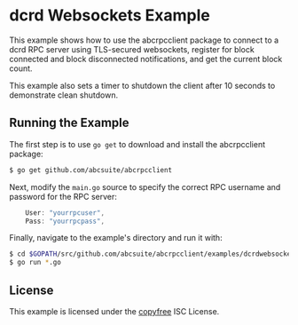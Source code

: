 dcrd Websockets Example
=======================

This example shows how to use the abcrpcclient package to connect to a dcrd
RPC server using TLS-secured websockets, register for block connected and block
disconnected notifications, and get the current block count.

This example also sets a timer to shutdown the client after 10 seconds to
demonstrate clean shutdown.

## Running the Example

The first step is to use `go get` to download and install the abcrpcclient
package:

```bash
$ go get github.com/abcsuite/abcrpcclient
```

Next, modify the `main.go` source to specify the correct RPC username and
password for the RPC server:

```Go
	User: "yourrpcuser",
	Pass: "yourrpcpass",
```

Finally, navigate to the example's directory and run it with:

```bash
$ cd $GOPATH/src/github.com/abcsuite/abcrpcclient/examples/dcrdwebsockets
$ go run *.go
```

## License

This example is licensed under the [copyfree](http://copyfree.org) ISC License.
